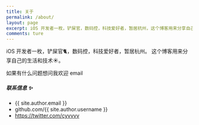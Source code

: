```yaml
---
title: 关于
permalink: /about/
layout: page
excerpt: iOS 开发者一枚，铲屎官，数码控，科技爱好者，暂居杭州，这个博客用来分享自己的生活和技术。
comments: ture
---
```


iOS 开发者一枚，铲屎官🐈，数码控，科技爱好者，暂居杭州。
这个博客用来分享自己的生活和技术☀️。

如果有什么问题想问我欢迎 email

##### 联系信息 ✨
- {{ site.author.email }}
- github.com/{{ site.author.username }}
- https://twitter.com/cyvvvv
